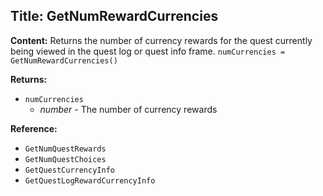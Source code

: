## Title: GetNumRewardCurrencies

**Content:**
Returns the number of currency rewards for the quest currently being viewed in the quest log or quest info frame.
`numCurrencies = GetNumRewardCurrencies()`

**Returns:**
- `numCurrencies`
  - *number* - The number of currency rewards

**Reference:**
- `GetNumQuestRewards`
- `GetNumQuestChoices`
- `GetQuestCurrencyInfo`
- `GetQuestLogRewardCurrencyInfo`